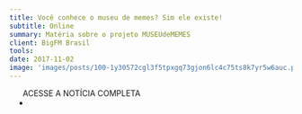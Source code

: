 ```yaml
---
title: Você conhece o museu de memes? Sim ele existe!
subtitle: Online
summary: Matéria sobre o projeto MUSEUdeMEMES
client: BigFM Brasil
tools: 
date: 2017-11-02
image: 'images/posts/100-1y30572cgl3f5tpxgq73gjon6lc4c75ts8k7yr5w6auc.png'
---
```




<div class="post__share"><ul class="share__list list-reset">ACESSE A NOTÍCIA COMPLETA<li class="share__item" style="margin-left: 10px"><a class="share__link share__facebook" style="background: #fa5657" href="http://bigfmbrasil.com.br/conhece-o-musseu-de-memes-sim-ele-existe/ 
onclick=window.open(this.href, 'pop-up', 'left=20,top=20,width=500,height=500,toolbar=1,resizable=0'); return false;" title="Link" rel="nofollow"><i class="fa-solid fa-link"></i></a></li></ul></div>
<!-- <div class="gallery-box"><div class="gallery"><img src="/clipping/images/example-1.jpg" loading="lazy" alt="Project"><img src="/clipping/images/example-2.jpg" loading="lazy" alt="Project"></div><em>Gallery / <a href="https://www.freepik.com/" target="_blank">Freepic</a></em></div> -->